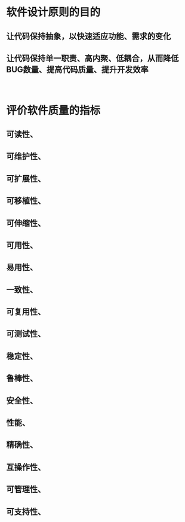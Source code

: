 # 软件设计原则的目的

## 让代码保持抽象，以快速适应功能、需求的变化
## 让代码保持单一职责、高内聚、低耦合，从而降低BUG数量、提高代码质量、提升开发效率

<br>

# 评价软件质量的指标

## 可读性、
## 可维护性、
## 可扩展性、
## 可移植性、
## 可伸缩性、
## 可用性、
## 易用性、
## 一致性、
## 可复用性、
## 可测试性、
## 稳定性、
## 鲁棒性、
## 安全性、
## 性能、
## 精确性、
## 互操作性、
## 可管理性、
## 可支持性、
